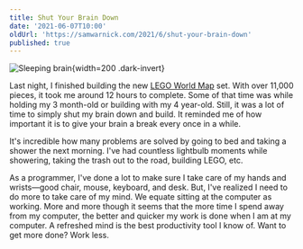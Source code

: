 ```yaml
---
title: Shut Your Brain Down
date: '2021-06-07T10:00'
oldUrl: 'https://samwarnick.com/2021/6/shut-your-brain-down'
published: true
---
```


![Sleeping brain](https://samwarnick.com/media/2021-06-07-brain.png){width=200 .dark-invert}

Last night, I finished building the new [LEGO World Map](https://www.lego.com/en-us/product/world-map-31203) set. With over 11,000 pieces, it took me around 12 hours to complete. Some of that time was while holding my 3 month-old or building with my 4 year-old. Still, it was a lot of time to simply shut my brain down and build. It reminded me of how important it is to give your brain a break every once in a while.

It's incredible how many problems are solved by going to bed and taking a shower the next morning. I've had countless lightbulb moments while showering, taking the trash out to the road, building LEGO, etc.

As a programmer, I've done a lot to make sure I take care of my hands and wrists—good chair, mouse, keyboard, and desk. But, I've realized I need to do more to take care of my mind. We equate sitting at the computer as working. More and more though it seems that the more time I spend away from my computer, the better and quicker my work is done when I am at my computer. A refreshed mind is the best productivity tool I know of. Want to get more done? Work less.
